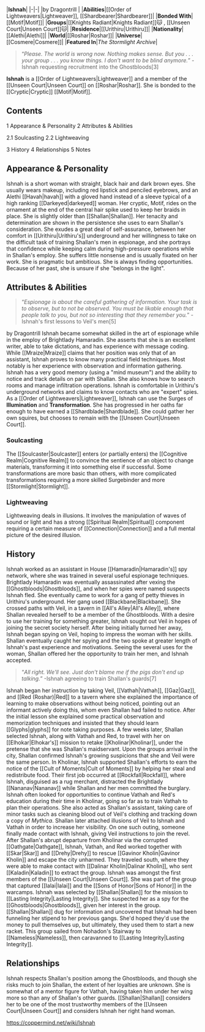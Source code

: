 |**Ishnah**|
|-|-|
|by  Dragontrill |
|**Abilities**|[[Order of Lightweavers\|Lightweaver]], [[Shardbearer\|Shardbearer]]|
|**Bonded With**|[[Motif\|Motif]]|
|**Groups**|[[Knights Radiant\|Knights Radiant]]🐱︎ , [[Unseen Court\|Unseen Court]]🐱︎|
|**Residence**|[[Urithiru\|Urithiru]]|
|**Nationality**|[[Alethi\|Alethi]]|
|**World**|[[Roshar\|Roshar]]|
|**Universe**|[[Cosmere\|Cosmere]]|
|**Featured In**|*The Stormlight Archive*|

>“*Please. The world is wrong now. Nothing makes sense. But you . . . your group . . . you know things. I don't want to be blind anymore.*”
\-Ishnah requesting recruitment into the Ghostbloods[3]


**Ishnah** is a [[Order of Lightweavers\|Lightweaver]] and a member of the [[Unseen Court\|Unseen Court]] on [[Roshar\|Roshar]]. She is bonded to the [[Cryptic\|Cryptic]] [[Motif\|Motif]].

## Contents

1 Appearance & Personality
2 Attributes & Abilities

2.1 Soulcasting
2.2 Lightweaving


3 History
4 Relationships
5 Notes


## Appearance & Personality
Ishnah is a short woman with straight, black hair and dark brown eyes. She usually wears makeup, including red lipstick and penciled eyebrows, and an Alethi [[Havah\|havah]] with a gloved hand instead of a sleeve typical of a high ranking [[Darkeyed\|darkeyed]] woman. Her cryptic, Motif, rides on the ornament at the end of the central hair spike used to keep her braids in place. She is slightly older than [[Shallan\|Shallan]].
Her tenacity and determination are shown in the persistence she uses to earn Shallan's consideration. She exudes a great deal of self-assurance, between her comfort in [[Urithiru\|Urithiru's]] underground and her willingness to take on the difficult task of training Shallan's men in espionage, and she portrays that confidence while keeping calm during high-pressure operations while in Shallan's employ. She suffers little nonsense and is usually fixated on her work.
She is pragmatic but ambitious. She is always finding opportunities. Because of her past, she is unsure if she "belongs in the light".

## Attributes & Abilities
>“*Espionage is about the careful gathering of information. Your task is to observe, but to not be observed. You must be likable enough that people talk to you, but not so interesting that they remember you.*”
\-Ishnah's first lessons to Veil's men[5]


 by  Dragontrill 
Ishnah became somewhat skilled in the art of espionage while in the employ of Brightlady Hamaradin. She asserts that she is an excellent writer, able to take dictations, and has experience with message coding. While [[Mraize\|Mraize]] claims that her position was only that of an assistant, Ishnah proves to know many practical field techniques. Most notably is her experience with observation and information gathering. Ishnah has a very good memory (using a "mind museum") and the ability to notice and track details on par with Shallan. She also knows how to search rooms and manage infiltration operations. Ishnah is comfortable in Urithiru's underground networks and claims to know contacts who are "expert" spies.
As a [[Order of Lightweavers\|Lightweaver]], Ishnah can use the Surges of **Illumination** and **Transformation**. She has progressed in her oaths far enough to have earned a [[Shardblade\|Shardblade]]. She could gather her own squires, but chooses to remain with the [[Unseen Court\|Unseen Court]].

### Soulcasting
The [[Soulcaster\|Soulcaster]] enters (or partially enters) the [[Cognitive Realm\|Cognitive Realm]] to convince the sentience of an object to change materials, transforming it into something else if successful. Some transformations are more basic than others, with more complicated transformations requiring a more skilled Surgebinder and more [[Stormlight\|Stormlight]].

### Lightweaving
Lightweaving deals in illusions. It involves the manipulation of waves of sound or light and has a strong [[Spiritual Realm\|Spiritual]] component requiring a certain measure of [[Connection\|Connection]] and a full mental picture of the desired illusion.

## History
Ishnah worked as an assistant in House [[Hamaradin\|Hamaradin's]] spy network, where she was trained in several useful espionage techniques. Brightlady Hamaradin was eventually assassinated after vexing the [[Ghostbloods\|Ghostbloods]], and when her spies were named suspects Ishnah fled. She eventually came to work for a gang of petty thieves in Urithiru's underground. Her gang used [[Blackbane\|Blackbane]]. She crossed paths with Veil, in a tavern in [[All's Alley\|All's Alley]], where Shallan revealed herself to be a member of the Ghostbloods. With a desire to use her training for something greater, Ishnah sought out Veil in hopes of joining the secret society herself. After being initially turned her away, Ishnah began spying on Veil, hoping to impress the woman with her skills. Shallan eventually caught her spying and the two spoke at greater length of Ishnah's past experience and motivations. Seeing the several uses for the woman, Shallan offered her the opportunity to train her men, and Ishnah accepted.

>“*All right. We'll see. Just don't blame me if the pigs don't end up talking.*”
\-Ishnah agreeing to train Shallan's guards[7]

Ishnah began her instruction by taking Veil, [[Vathah\|Vathah]], [[Gaz\|Gaz]], and [[Red (Roshar)\|Red]] to a tavern where she explained the importance of learning to make observations without being noticed, pointing out an informant actively doing this, whom even Shallan had failed to notice. After the initial lesson she explained some practical observation and memorization techniques and insisted that they should learn [[Glyphs\|glyphs]] for note taking purposes.
A few weeks later, Shallan selected Ishnah, along with Vathah and Red, to travel with her on [[Elhokar\|Elhokar's]] mission to retake [[Kholinar\|Kholinar]], under the pretense that she was Shallan's maidservant. Upon the groups arrival in the city, Shallan confirmed Ishnah's growing suspicions that she and Veil were the same person. In Kholinar, Ishnah supported Shallan's efforts to earn the notice of the [[Cult of Moments\|Cult of Moments]] by helping her steal and redistribute food. Their first job occurred at [[Rockfall\|Rockfall]], where Ishnah, disguised as a rug merchant, distracted the Brightlady [[Nananav\|Nananav]] while Shallan and her men committed the burglary. Ishnah often looked for opportunities to continue Vathah and Red's education during their time in Kholinar, going so far as to train Vathah to plan their operations. She also acted as Shallan's assistant, taking care of minor tasks such as cleaning blood out of Veil's clothing and tracking down a copy of *Mythica*. Shallan later attached illusions of Veil to Ishnah and Vathah in order to increase her visibility. On one such outing, someone finally made contact with Ishnah, giving Veil instructions to join the revel.
After Shallan's abrupt departure from Kholinar via the corrupted [[Oathgate\|Oathgate]], Ishnah, Vathah, and Red worked together with [[Skar\|Skar]] and [[Drehy\|Drehy]] to rescue [[Gavinor Kholin\|Gavinor Kholin]] and escape the city unharmed. They traveled south, where they were able to make contact with [[Dalinar Kholin\|Dalinar Kholin]], who sent [[Kaladin\|Kaladin]] to extract the group.
Ishnah was amongst the first members of the [[Unseen Court\|Unseen Court]]. She was part of the group that captured [[Ialai\|Ialai]] and the [[Sons of Honor\|Sons of Honor]] in the warcamps. 
Ishnah was selected by [[Shallan\|Shallan]] for the mission to [[Lasting Integrity\|Lasting Integrity]]. She suspected her as a spy for the [[Ghostbloods\|Ghostbloods]], given her interest in the group. [[Shallan\|Shallan]] dug for information and uncovered that Ishnah had been funneling her stipend to her previous gangs. She'd hoped they'd use the money to pull themselves up, but ultimately, they used them to start a new racket. This group sailed from Nohadon's Stairway to [[Nameless\|Nameless]], then caravanned to [[Lasting Integrity\|Lasting Integrity]].


## Relationships
Ishnah respects Shallan's position among the Ghostbloods, and though she risks much to join Shallan, the extent of her loyalties are unknown. She is somewhat of a mentor figure for Vathah, having taken him under her wing more so than any of Shallan's other guards.
[[Shallan\|Shallan]] considers her to be one of the most trustworthy members of the [[Unseen Court\|Unseen Court]] and considers Ishnah her right hand woman.



https://coppermind.net/wiki/Ishnah